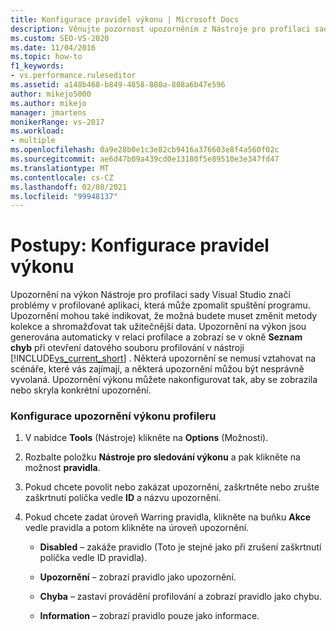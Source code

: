 ```yaml
---
title: Konfigurace pravidel výkonu | Microsoft Docs
description: Věnujte pozornost upozorněním z Nástroje pro profilaci sady Visual Studio – můžou vás vést k lepším metodám shromažďování. Najdete je v okně Seznam chyb.
ms.custom: SEO-VS-2020
ms.date: 11/04/2016
ms.topic: how-to
f1_keywords:
- vs.performance.ruleseditor
ms.assetid: a148b468-b849-4858-880a-808a6b47e596
author: mikejo5000
ms.author: mikejo
manager: jmartens
monikerRange: vs-2017
ms.workload:
- multiple
ms.openlocfilehash: 0a9e28b0e1c3e82cb9416a376603e8f4a560f02c
ms.sourcegitcommit: ae6d47b09a439cd0e13180f5e89510e3e347fd47
ms.translationtype: MT
ms.contentlocale: cs-CZ
ms.lasthandoff: 02/08/2021
ms.locfileid: "99948137"
---
```

# <a name="how-to-configure-performance-rules"></a>Postupy: Konfigurace pravidel výkonu
Upozornění na výkon Nástroje pro profilaci sady Visual Studio značí problémy v profilované aplikaci, která může zpomalit spuštění programu. Upozornění mohou také indikovat, že možná budete muset změnit metody kolekce a shromažďovat tak užitečnější data. Upozornění na výkon jsou generována automaticky v relaci profilace a zobrazí se v okně **Seznam chyb** při otevření datového souboru profilování v nástroji [!INCLUDE[vs_current_short](../code-quality/includes/vs_current_short_md.md)] . Některá upozornění se nemusí vztahovat na scénáře, které vás zajímají, a některá upozornění můžou být nesprávně vyvolaná. Upozornění výkonu můžete nakonfigurovat tak, aby se zobrazila nebo skryla konkrétní upozornění.

### <a name="to-configure-profiler-performance-warnings"></a>Konfigurace upozornění výkonu profileru

1. V nabídce **Tools** (Nástroje) klikněte na **Options** (Možnosti).

2. Rozbalte položku **Nástroje pro sledování výkonu** a pak klikněte na možnost **pravidla**.

3. Pokud chcete povolit nebo zakázat upozornění, zaškrtněte nebo zrušte zaškrtnutí políčka vedle **ID** a názvu upozornění.

4. Pokud chcete zadat úroveň Warring pravidla, klikněte na buňku **Akce** vedle pravidla a potom klikněte na úroveň upozornění.

    - **Disabled** – zakáže pravidlo (Toto je stejné jako při zrušení zaškrtnutí políčka vedle ID pravidla).

    - **Upozornění** – zobrazí pravidlo jako upozornění.

    - **Chyba** – zastaví provádění profilování a zobrazí pravidlo jako chybu.

    - **Information** – zobrazí pravidlo pouze jako informace.
